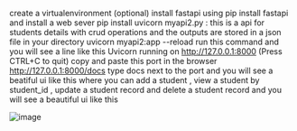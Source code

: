 create a virtualenvironment (optional)
install fastapi using pip install fastapi
and install a web sever pip install uvicorn
myapi2.py : this is a api for students details with crud operations and the outputs are stored in a json file in your directory
uvicorn myapi2:app --reload run this command and you will see a line like this  Uvicorn running on http://127.0.0.1:8000 (Press CTRL+C to quit) copy and paste this port in the browser
http://127.0.0.1:8000/docs type docs next to the port and you will see a beatiful ui like this where you can add a student , view a student by student_id , update a student record and delete a student record and you will see a beautiful ui like this

![image](https://github.com/user-attachments/assets/826eb48e-20aa-458c-b3b3-2e03ca468d1f)
